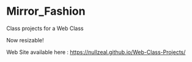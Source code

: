 # Mirror_Fashion
 Class projects for a Web Class
 
 Now resizable!

Web Site available here : https://nullzeal.github.io/Web-Class-Projects/
